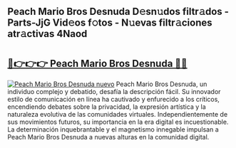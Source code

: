 ## Peach Mario Bros Desnuda D𝚎sn𝚞dos filtr𝚊dos - Parts-JjG Vid𝚎os f𝚘tos - N𝚞evas filtr𝚊ciones atr𝚊ctivas 4Naod

# <h2><a href="http://mb18z1.tromn.icu/?c=Peach+Mario+Bros+Desnuda">🔗👉👉👉 Peach Mario Bros Desnuda 🔗🔗</a></h2>

[![Peach Mario Bros Desnuda nuevo](https://i.imgur.com/pEAQMta.gif)](http://mb18z1.tromn.icu/?c=Peach+Mario+Bros+Desnuda)
Peach Mario Bros Desnuda, un individuo complejo y debatido, desafía la descripción fácil. Su innovador estilo de comunicación en línea ha cautivado y enfurecido a los críticos, encendiendo debates sobre la privacidad, la expresión artística y la naturaleza evolutiva de las comunidades virtuales. Independientemente de sus movimientos futuros, su importancia en la era digital es incuestionable. La determinación inquebrantable y el magnetismo innegable impulsan a Peach Mario Bros Desnuda a nuevas alturas en la comunidad digital.
